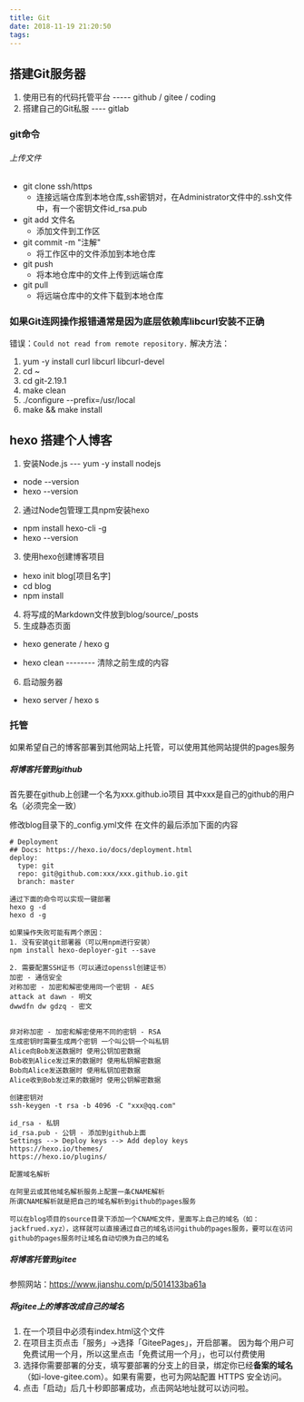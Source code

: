 ```yaml
---
title: Git
date: 2018-11-19 21:20:50
tags:
---
```


##  搭建Git服务器

1. 使用已有的代码托管平台 ----- github / gitee / coding
2. 搭建自己的Git私服 ---- gitlab

###  git命令
######  上传文件
- git clone ssh/https
  - 连接远端仓库到本地仓库,ssh密钥对，在Administrator文件中的.ssh文件中，有一个密钥文件id_rsa.pub
- git add 文件名
  - 添加文件到工作区
- git commit -m "注解"
  - 将工作区中的文件添加到本地仓库
- git push
  - 将本地仓库中的文件上传到远端仓库
- git pull
  - 将远端仓库中的文件下载到本地仓库

###  如果Git连网操作报错通常是因为底层依赖库libcurl安装不正确
错误：`Could not read from remote repository.`
解决方法：
1. yum -y install curl libcurl libcurl-devel
2. cd ~
3. cd git-2.19.1
4. make clean
5. ./configure --prefix=/usr/local
6. make && make install

##  hexo 搭建个人博客

1. 安装Node.js --- yum -y install nodejs
- node --version
- hexo --version

2. 通过Node包管理工具npm安装hexo
- npm install hexo-cli -g
- hexo --version

3. 使用hexo创建博客项目
- hexo init blog[项目名字]
- cd blog
- npm install

4. 将写成的Markdown文件放到blog/source/_posts
5. 生成静态页面
- hexo generate / hexo g

- hexo clean -------- 清除之前生成的内容

6. 启动服务器
- hexo server / hexo s

###  托管
如果希望自己的博客部署到其他网站上托管，可以使用其他网站提供的pages服务

#####  将博客托管到github
首先要在github上创建一个名为xxx.github.io项目
其中xxx是自己的github的用户名（必须完全一致）

修改blog目录下的_config.yml文件 在文件的最后添加下面的内容
```
# Deployment
## Docs: https://hexo.io/docs/deployment.html
deploy:
  type: git
  repo: git@github.com:xxx/xxx.github.io.git
  branch: master

通过下面的命令可以实现一键部署
hexo g -d
hexo d -g

如果操作失败可能有两个原因：
1. 没有安装git部署器（可以用npm进行安装）
npm install hexo-deployer-git --save

2. 需要配置SSH证书（可以通过openssl创建证书）
加密 - 通信安全
对称加密 - 加密和解密使用同一个密钥 - AES
attack at dawn - 明文
dwwdfn dw gdzq - 密文


非对称加密 - 加密和解密使用不同的密钥 - RSA
生成密钥时需要生成两个密钥 一个叫公钥一个叫私钥
Alice向Bob发送数据时 使用公钥加密数据
Bob收到Alice发过来的数据时 使用私钥解密数据
Bob向Alice发送数据时 使用私钥加密数据
Alice收到Bob发过来的数据时 使用公钥解密数据

创建密钥对
ssh-keygen -t rsa -b 4096 -C "xxx@qq.com"

id_rsa - 私钥
id_rsa.pub - 公钥 - 添加到github上面
Settings --> Deploy keys --> Add deploy keys
https://hexo.io/themes/
https://hexo.io/plugins/

配置域名解析

在阿里云或其他域名解析服务上配置一条CNAME解析
所谓CNAME解析就是把自己的域名解析到github的pages服务

可以在blog项目的source目录下添加一个CNAME文件，里面写上自己的域名（如：jackfrued.xyz），这样就可以直接通过自己的域名访问github的pages服务，要可以在访问github的pages服务时让域名自动切换为自己的域名
```

#####  将博客托管到gitee
参照网站：https://www.jianshu.com/p/5014133ba61a

#####  将gitee上的博客改成自己的域名
1. 在一个项目中必须有index.html这个文件
2. 在项目主页点击「服务」->选择「GiteePages」，开启部署。 因为每个用户可免费试用一个月，所以这里点击「免费试用一个月」，也可以付费使用
3. 选择你需要部署的分支，填写要部署的分支上的目录，绑定你已经**备案的域名**（如i-love-gitee.com）。如果有需要，也可为网站配置 HTTPS 安全访问。
4. 点击「启动」后几十秒即部署成功，点击网站地址就可以访问啦。